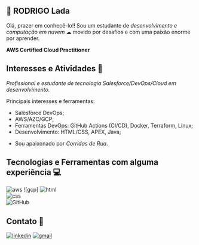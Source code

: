 ## 🧐 RODRIGO Lada
Olá, prazer em conhecê-lo!! Sou um estudante de *desenvolvimento e computação em nuvem* ☁ movido por desafios e com uma paixão enorme por aprender.

**AWS Certified Cloud Practitioner**



## Interesses e Atividades 📝

*Profissional e estudante de tecnologia Salesforce/DevOps/Cloud em desenvolvimento.*

Principais interesses e ferramentas:
- Salesforce DevOps;
- AWS/AZC/GCP;
- Ferramentas DevOps: GitHub Actions (CI/CD), Docker, Terraform, Linux;
- Desenvolvimento: HTML/CSS, APEX, Java;

* Sou apaixonado por *Corridas de Rua*.

## Tecnologias e Ferramentas com alguma experiência 💻

![aws](https://img.shields.io/badge/Amazon_AWS-FF9900?style=for-the-badge&logo=amazonaws&logoColor=white)       ![gcp]
![html](https://img.shields.io/badge/HTML-239120?style=for-the-badge&logo=html5&logoColor=white)       
![css](https://img.shields.io/badge/CSS3-1572B6?style=for-the-badge&logo=css3&logoColor=white)             
![GitHub](https://img.shields.io/badge/GitHub-100000?style=for-the-badge&logo=github&logoColor=white)       
 
##  Contato 📱
[![linkedin](https://img.shields.io/badge/linkedin-0A66C2?style=for-the-badge&logo=linkedin&logoColor=white)](https://www.linkedin.com/in/rodrigoladati/)     [![gmail](https://img.shields.io/badge/Gmail-D14836?style=for-the-badge&logo=gmail&logoColor=white)](https://mailto:rodrigoladati@gmail.com)
